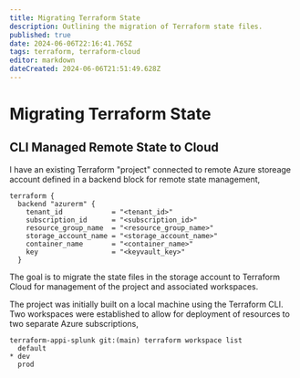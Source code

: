 ```yaml
---
title: Migrating Terraform State
description: Outlining the migration of Terraform state files. 
published: true
date: 2024-06-06T22:16:41.765Z
tags: terraform, terraform-cloud
editor: markdown
dateCreated: 2024-06-06T21:51:49.628Z
---
```


# Migrating Terraform State

## CLI Managed Remote State to Cloud

I have an existing Terraform "project" connected to remote Azure storeage account defined in a backend block for remote state management,

```
terraform {
  backend "azurerm" {
    tenant_id            = "<tenant_id>"
    subscription_id      = "<subscription_id>"
    resource_group_name  = "<resource_group_name>"
    storage_account_name = "<storage_account_name>"
    container_name       = "<container_name>"
    key                  = "<keyvault_key>"
  }
```

The goal is to migrate the state files in the storage account to Terraform Cloud for management of the project and associated workspaces.

The project was initially built on a local machine using the Terraform CLI. Two workspaces were established to allow for deployment of resources to two separate Azure subscriptions,

```
terraform-appi-splunk git:(main) terraform workspace list
  default
* dev
  prod
```

